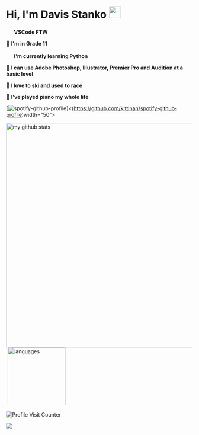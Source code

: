 # Hi, I'm Davis Stanko <img height="32" width="32" src="https://raw.githubusercontent.com/sciencepal/sciencepal/master/assets/Hi.gif" />

 <img height="17" width="17" src="https://simpleicons.org/icons/visualstudiocode.svg" /> **VSCode FTW**

🏫 **I'm in Grade 11**

 <img height="17" width="17" src="https://simpleicons.org/icons/python.svg" /> **I'm currently learning Python**
 
🎨 **I can use Adobe Photoshop, Illustrator, Premier Pro and Audition at a basic level**

🎿 **I love to ski and used to race**

🎹 **I've played piano my whole life**

<div style="align: center">

[![spotify-github-profile](https://spotify-github-profile.vercel.app/api/view?uid=dabfish2004&cover_image=true&theme=default)]<(https://github.com/kittinan/spotify-github-profile)width="50">

<img src="https://github-readme-stats.vercel.app/api?username=davisstanko&show_icons=true&theme=dark" alt="my github stats" width="606"/>&nbsp;<img src="https://github-readme-stats.vercel.app/api/top-langs/?username=davisstanko&layout=compact&theme=dark" alt="languages" height="156">

![Profile Visit Counter](https://komarev.com/ghpvc/?username=davisstanko&color=grey&style=flat-square&label=Profile+Views)

![](https://hit.yhype.halp.im/github/profile?user_id=65086944)

</div>
